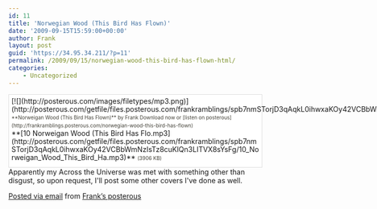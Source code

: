 ```yaml
---
id: 11
title: 'Norwegian Wood (This Bird Has Flown)'
date: '2009-09-15T15:59:00+00:00'
author: Frank
layout: post
guid: 'https://34.95.34.211/?p=11'
permalink: /2009/09/15/norwegian-wood-this-bird-has-flown-html/
categories:
    - Uncategorized
---
```


<div src="v5"><div style="padding: 5px 5px 10px 5px; margin-top: 5px; border: 1px solid #ddd; background-color: #fff;line-height: 16px;"><div style="float: left; margin-right: 5px; overflow: visible;">[![](http://posterous.com/images/filetypes/mp3.png)](http://posterous.com/getfile/files.posterous.com/frankramblings/spb7nmSTorjD3qAqkL0ihwxaKOy42VCBbWmNzIsTz8cuKlQn3LITVX8sYsFg/10_Norweigan_Wood_This_Bird_Ha.mp3)</div><div style="font-size: 10px; color: #424037;line-height: 16px;">**Norweigan Wood (This Bird Has Flown)** by Frank   
Download now or [listen on posterous](http://frankramblings.posterous.com/norwegian-wood-this-bird-has-flown)</div> **[10 Norweigan Wood (This Bird Has Flo.mp3](http://posterous.com/getfile/files.posterous.com/frankramblings/spb7nmSTorjD3qAqkL0ihwxaKOy42VCBbWmNzIsTz8cuKlQn3LITVX8sYsFg/10_Norweigan_Wood_This_Bird_Ha.mp3)** <span style="font-size: 10px; color: #424037;">(3906 KB)</span>

</div>Apparently my Across the Universe was met with something other than disgust, so upon request, I'll post some other covers I've done as well.

 [Posted via email](http://posterous.com) from [Frank’s posterous](http://frankramblings.posterous.com/norwegian-wood-this-bird-has-flown)

</div>